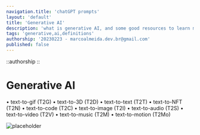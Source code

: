 ```yaml
---
navigation.title: 'chatGPT prompts'
layout: 'default'
title: 'Generative AI'
description: 'what is generative AI, and some good resources to learn more'
tags: 'generative,ai,definitions'
authorship: '20230223 - marcoalmeida.dev.br@gmail.com'
published: false
---
```

::authorship
::

# Generative AI

• text-to-gif (T2G)
• text-to-3D (T2D)
• text-to-text (T2T)
• text-to-NFT (T2N)
• text-to-code (T2C)
• text-to-image (T2I)
• text-to-audio (T2S)
• text-to-video (T2V)
• text-to-music (T2M)
• text-to-motion (T2Mo)

![placeholder](/img/FhKXkUYWIAAKGJq.jpg)

